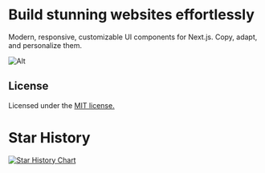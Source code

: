 # Build stunning websites effortlessly

Modern, responsive, customizable UI components for Next.js. Copy, adapt, and personalize them.

![Alt](https://repobeats.axiom.co/api/embed/5cd513309dd1bc807edd35a7da0044e27506ed5e.svg "Repobeats analytics image")

## License

Licensed under the [MIT license.](https://github.com/preetsuthar17/HextaUI/blob/master/LICENSE)

# Star History

[![Star History Chart](https://api.star-history.com/svg?repos=preetsuthar17/HextaUI&type=Date)](https://star-history.com/#preetsuthar17/HextaUI&Date)
